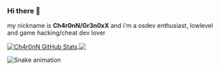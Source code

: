 ### Hi there 👋


my nickname is **Ch4r0nN/Gr3n0xX** and i'm a osdev enthusiast, lowlevel and game hacking/cheat dev lover

<a href="https://github.com/Ch4r0nN">
  <img align="center" src="https://github-readme-stats.vercel.app/api?username=Ch4r0nN&show_icons=true&line_height=33&count_private=true&theme=dark" alt="Ch4r0nN GitHub Stats" />
</a>

<a href="https://github.com/Ch4r0nN">
  <img align="center" src="https://github-readme-stats.vercel.app/api/top-langs/?username=Ch4r0nN&&hide=cmake&Makefile&langs_count=4&line_height=35&theme=dark" />
</a>

![Snake animation](https://github.com/seu-usuário-aqui/seu-usuário-aqui/blob/output/github-contribution-grid-snake.svg)
